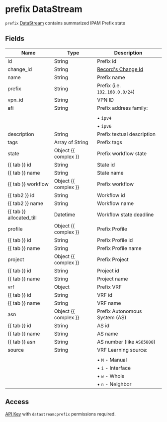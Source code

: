 # prefix DataStream

`prefix` [DataStream](index.md) contains summarized IPAM Prefix state

## Fields

| Name                     | Type                 | Description                              |
| ------------------------ | -------------------- | ---------------------------------------- |
| id                       | String               | Prefix id                                |
| change_id                | String               | [Record's Change Id](index.md#change-id) |
| name                     | String               | Prefix name                              |
| prefix                   | String               | Prefix (i.e. `192.168.0.0/24`)           |
| vpn_id                   | String               | VPN ID                                   |
| afi                      | String               | Prefix address family:                   |
|                          |                      |                                          |
|                          |                      | &bull; `ipv4`                            |
|                          |                      | &bull; `ipv6`                            |
| description              | String               | Prefix textual description               |
| tags                     | Array of String      | Prefix tags                              |
| state                    | Object {{ complex }} | Prefix workflow state                    |
| {{ tab }} id             | String               | State id                                 |
| {{ tab }} name           | String               | State name                               |
| {{ tab }} workflow       | Object {{ complex }} | Prefix workflow                          |
| {{ tab2 }} id            | String               | Workflow id                              |
| {{ tab2 }} name          | String               | Workflow name                            |
| {{ tab }} allocated_till | Datetime             | Workflow state deadline                  |
| profile                  | Object {{ complex }} | Prefix Profile                           |
| {{ tab }} id             | String               | Prefix Profile id                        |
| {{ tab }} name           | String               | Prefix Profile name                      |
| project                  | Object {{ complex }} | Prefix Project                           |
| {{ tab }} id             | String               | Project id                               |
| {{ tab }} name           | String               | Project name                             |
| vrf                      | Object               | Prefix VRF                               |
| {{ tab }} id             | String               | VRF id                                   |
| {{ tab }} name           | String               | VRF name                                 |
| asn                      | Object {{ complex }} | Prefix Autonomous System (AS)            |
| {{ tab }} id             | String               | AS id                                    |
| {{ tab }} name           | String               | AS name                                  |
| {{ tab }} asn            | String               | AS number (like `AS65000`)               |
| source                   | String               | VRF Learning source:                     |
|                          |                      |                                          |
|                          |                      | &bull; `M` - Manual                      |
|                          |                      | &bull; `i` - Interface                   |
|                          |                      | &bull; `w` - Whois                       |
|                          |                      | &bull; `n` - Neighbor                    |

## Access

[API Key](../../../../user/reference/concepts/apikey/index.md) with `datastream:prefix` permissions
required.
